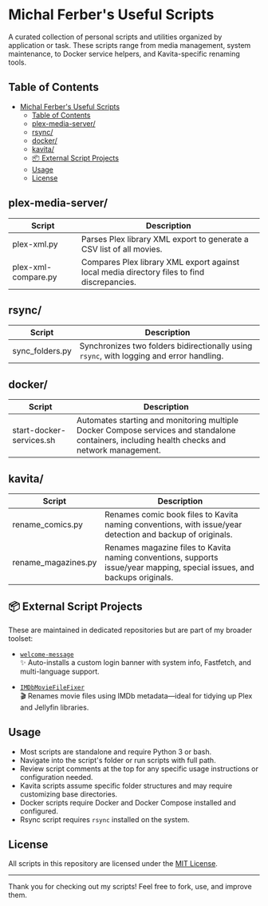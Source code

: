 # Michal Ferber's Useful Scripts

A curated collection of personal scripts and utilities organized by application or task. These scripts range from media management, system maintenance, to Docker service helpers, and Kavita-specific renaming tools.

## Table of Contents

- [Michal Ferber's Useful Scripts](#michal-ferbers-useful-scripts)
  - [Table of Contents](#table-of-contents)
  - [plex-media-server/](#plex-media-server)
  - [rsync/](#rsync)
  - [docker/](#docker)
  - [kavita/](#kavita)
  - [📦 External Script Projects](#-external-script-projects)
  - [Usage](#usage)
  - [License](#license)

## plex-media-server/

| Script               | Description                                                             |
|----------------------|-------------------------------------------------------------------------|
| plex-xml.py          | Parses Plex library XML export to generate a CSV list of all movies.    |
| plex-xml-compare.py  | Compares Plex library XML export against local media directory files to find discrepancies. |

## rsync/

| Script               | Description                                               |
|----------------------|-----------------------------------------------------------|
| sync_folders.py      | Synchronizes two folders bidirectionally using `rsync`, with logging and error handling. |

## docker/

| Script               | Description                                               |
|----------------------|-----------------------------------------------------------|
| start-docker-services.sh | Automates starting and monitoring multiple Docker Compose services and standalone containers, including health checks and network management. |

## kavita/

| Script               | Description                                               |
|----------------------|-----------------------------------------------------------|
| rename_comics.py     | Renames comic book files to Kavita naming conventions, with issue/year detection and backup of originals. |
| rename_magazines.py  | Renames magazine files to Kavita naming conventions, supports issue/year mapping, special issues, and backups originals. |

## 📦 External Script Projects

These are maintained in dedicated repositories but are part of my broader toolset:

- [`welcome-message`](https://github.com/MichalAFerber/welcome-message)  
  ✨ Auto-installs a custom login banner with system info, Fastfetch, and multi-language support.

- [`IMDbMovieFileFixer`](https://github.com/MichalAFerber/IMDbMovieFileFixer)  
  🎬 Renames movie files using IMDb metadata—ideal for tidying up Plex and Jellyfin libraries.

## Usage

- Most scripts are standalone and require Python 3 or bash.
- Navigate into the script's folder or run scripts with full path.
- Review script comments at the top for any specific usage instructions or configuration needed.
- Kavita scripts assume specific folder structures and may require customizing base directories.
- Docker scripts require Docker and Docker Compose installed and configured.
- Rsync script requires `rsync` installed on the system.

## License

All scripts in this repository are licensed under the [MIT License](LICENSE).

---

Thank you for checking out my scripts! Feel free to fork, use, and improve them.
